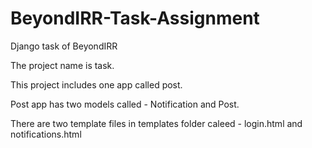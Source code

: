 # BeyondIRR-Task-Assignment
Django task of BeyondIRR 

The project name is task.<br>

This project includes one app called post.<br>

Post app has two models called - Notification and Post.<br>

There are two template files in templates folder caleed - login.html and notifications.html
